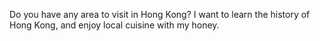 Do you have any area to visit in Hong Kong? I want to learn the history of Hong Kong, and enjoy local cuisine with my honey.